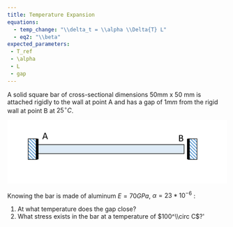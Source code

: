 ```yaml
---
title: Temperature Expansion
equations:
  - temp_change: "\\delta_t = \\alpha \\Delta{T} L"
  - eq2: "\\beta"
expected_parameters:
 - T_ref
 - \alpha
 - L
 - gap
---
```


A solid square bar of cross-sectional dimensions  50mm x 50 mm is attached rigidly to the wall at point A and has a gap of $1 mm$  from the rigid wall at point B at $25^\circ C$.  

![rigid bar attached to wall A, with a small gap between right edge of bar and wall B](deforms_figure.png)

Knowing the bar is made of aluminum $E = 70 GPa$, $\alpha = 23 * 10^{-6}$ :

1.  At what temperature does the gap close? 
2.  What stress exists in the bar at a temperature of $100^\\circ C$?'
    
    
